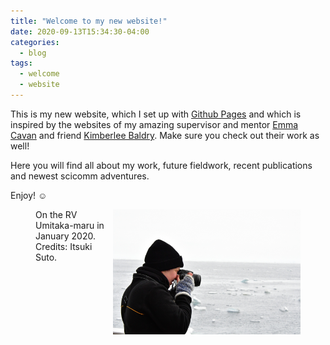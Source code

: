 ```yaml
---
title: "Welcome to my new website!"
date: 2020-09-13T15:34:30-04:00
categories:
  - blog
tags:
  - welcome
  - website
---
```


This is my new website, which I set up with [Github Pages](https://pages.github.com/) and which is inspired by the websites of my amazing supervisor and mentor [Emma Cavan](https://e-cavan.github.io/) and friend [Kimberlee Baldry](https://kimbaldry.github.io/FriendlyExperts/). Make sure you check out their work as well!

Here you will find all about my work, future fieldwork, recent publications and newest scicomm adventures.

Enjoy! :relaxed:

<figure>
   <img src="/assets/images/Umitaka.jpg" style="float: right;" height = "200" alt="">
   <figcaption>On the RV Umitaka-maru in January 2020. Credits: Itsuki Suto.</figcaption>
</figure>

